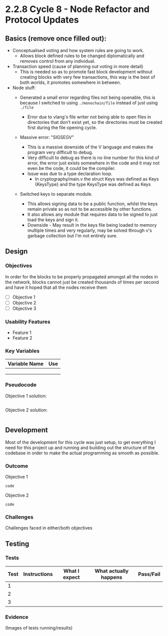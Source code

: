 # 2.2.8 Cycle 8 - Node Refactor and Protocol Updates

## Basics (remove once filled out):

* Conceptualised voting and how system rules are going to work.
  * Allows block defined rules to be changed diplomatically and removes control from any individual.
* Transaction speed (cause of planning out voting in more detail)
  * This is needed so as to promote fast block development without creating blocks with very few transactions, this way is the best of both worlds, it promotes somewhere in between.
* Node stuff:
  * Generated a small error regarding files not being openable, this is because I switched to using `./monochain/file` instead of just using `./file`
    * Error due to vlang's file writer not being able to open files in directories that don't exist yet, so the directories must be created first during the file opening cycle.
  * Massive error: "SIGSEGV"
    * This is a massive downside of the V language and makes the program very difficult to debug.
    * Very difficult to debug as there is no line number for this kind of error, the error just exists somewhere in the code and it may not even be the code, it could be the compiler.
    * Issue was due to a type declaration loop.
      * In cryptography/main.v the struct Keys was defined as Keys {KeysType} and the type KeysType was defined as Keys
  *   Switched keys to separate module.

      * This allows signing data to be a public function, whilst the keys remain private so as not to be accessible by other functions.
      * It also allows any module that requires data to be signed to just load the keys and sign it.
      * Downside - May result in the keys file being loaded to memory multiple times and very regularly, may be solved through v's garbage collection but I'm not entirely sure.&#x20;



## Design

### Objectives

In order for the blocks to be properly propagated amongst all the nodes in the network, blocks cannot just be created thousands of times per second and have it hoped that all the nodes receive them&#x20;

* [ ] Objective 1
* [ ] Objective 2
* [ ] Objective 3

### Usability Features

* Feature 1
* Feature 2

### Key Variables

| Variable Name | Use |
| ------------- | --- |
|               |     |
|               |     |
|               |     |

### Pseudocode

Objective 1 solution:

```
```

Objective 2 solution:

```
```

## Development

Most of the development for this cycle was just setup, to get everything I need for this project up and running and building out the structure of the codebase in order to make the actual programming as smooth as possible.

### Outcome

Objective 1

```
code
```

Objective 2

```
code
```

### Challenges

Challenges faced in either/both objectives

## Testing

### Tests

| Test | Instructions | What I expect | What actually happens | Pass/Fail |
| ---- | ------------ | ------------- | --------------------- | --------- |
| 1    |              |               |                       |           |
| 2    |              |               |                       |           |
| 3    |              |               |                       |           |

### Evidence

(Images of tests running/results)
